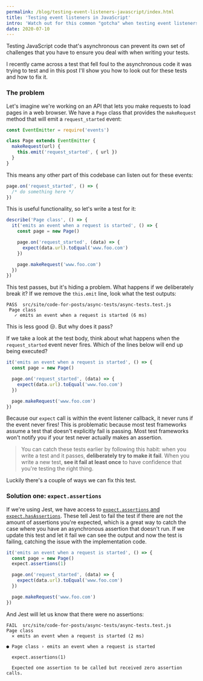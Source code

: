```yaml
---
permalink: /blog/testing-event-listeners-javascript/index.html
title: 'Testing event listeners in JavaScript'
intro: 'Watch out for this common "gotcha" when testing event listeners.'
date: 2020-07-10
---
```


Testing JavaScript code that's asynchronous can prevent its own set of
challenges that you have to ensure you deal with when writing your tests.

I recently came across a test that fell foul to the asynchronous code it was
trying to test and in this post I'll show you how to look out for these tests
and how to fix it.

### The problem

Let's imagine we're working on an API that lets you make requests to load pages
in a web browser. We have a `Page` class that provides the `makeRequest` method
that will emit a `request_started` event:

```js
const EventEmitter = require('events')

class Page extends EventEmitter {
  makeRequest(url) {
    this.emit('request_started', { url })
  }
}
```

This means any other part of this codebase can listen out for these events:

```js
page.on('request_started', () => {
  /* do something here */
})
```

This is useful functionality, so let's write a test for it:

```js
describe('Page class', () => {
  it('emits an event when a request is started', () => {
    const page = new Page()

    page.on('request_started', (data) => {
      expect(data.url).toEqual('www.foo.com')
    })

    page.makeRequest('www.foo.com')
  })
})
```

This test passes, but it's hiding a problem. What happens if we deliberately
break it? If we remove the `this.emit` line, look what the test outputs:

```
PASS  src/site/code-for-posts/async-tests/async-tests.test.js
 Page class
   ✓ emits an event when a request is started (6 ms)
```

This is less good 😒. But why does it pass?

If we take a look at the test body, think about what happens when the
`request_started` event never fires. Which of the lines below will end up being
executed?

```js
it('emits an event when a request is started', () => {
  const page = new Page()

  page.on('request_started', (data) => {
    expect(data.url).toEqual('www.foo.com')
  })

  page.makeRequest('www.foo.com')
})
```

Because our `expect` call is within the event listener callback, it never runs
if the event never fires! This is problematic because most test frameworks
assume a test that doesn't explicitly fail is passing. Most test frameworks
won't notify you if your test never actually makes an assertion.

> You can catch these tests earlier by following this habit: when you write a
> test and it passes, **deliberately try to make it fail**. When you write a new
> test, **see it fail at least once** to have confidence that you're testing the
> right thing.

Luckily there's a couple of ways we can fix this test.

### Solution one: `expect.assertions`

If we're using Jest, we have access to
[`expect.assertions` and `expect.hasAssertions`](https://jestjs.io/docs/en/expect.html#expectassertionsnumber).
These tell Jest to fail the test if there are not the amount of assertions
you're expected, which is a great way to catch the case where you have an
asynchronous assertion that doesn't run. If we update this test and let it fail
we can see the output and now the test is failing, catching the issue with the
implementation code.

```js
it('emits an event when a request is started', () => {
  const page = new Page()
  expect.assertions(1)

  page.on('request_started', (data) => {
    expect(data.url).toEqual('www.foo.com')
  })

  page.makeRequest('www.foo.com')
})
```

And Jest will let us know that there were no assertions:

```
FAIL  src/site/code-for-posts/async-tests/async-tests.test.js
Page class
  ✕ emits an event when a request is started (2 ms)

● Page class › emits an event when a request is started

  expect.assertions(1)

  Expected one assertion to be called but received zero assertion calls.
```
